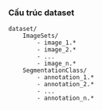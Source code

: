 ### Cấu trúc dataset

    dataset/
        ImageSets/
            - image_1.*
            - image_2.*
            - ...
            - image_n.*
        SegmentationClass/
            - annotation_1.*
            - annotation_2.*
            - ...
            - annotation_n.*
